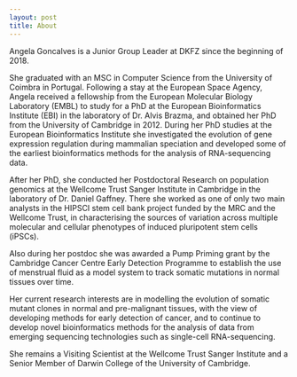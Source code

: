 ```yaml
---
layout: post
title: About
---
```

<p>Angela Goncalves is a Junior Group Leader at DKFZ since the beginning of 2018.</p> 

<p>She graduated with an MSC in Computer Science from the University of Coimbra in Portugal. Following a stay at the European Space Agency, Angela received a fellowship from the European Molecular Biology Laboratory (EMBL) to study for a PhD at the European Bioinformatics Institute (EBI) in the laboratory of Dr. Alvis Brazma, and obtained her PhD from the University of Cambridge in 2012. During her PhD studies at the European Bioinformatics Institute she investigated the evolution of gene expression regulation during mammalian speciation and developed some of the earliest bioinformatics methods for the analysis of RNA-sequencing data.</p>

<p>After her PhD, she conducted her Postdoctoral Research on population genomics at the Wellcome Trust Sanger Institute in Cambridge in the laboratory of Dr. Daniel Gaffney. There she worked as one of only two main analysts in the HIPSCI stem cell bank project funded by the MRC and the Wellcome Trust, in characterising the sources of variation across multiple molecular and cellular phenotypes of induced pluripotent stem cells (iPSCs).</p> 

<p>Also during her postdoc she was awarded a Pump Priming grant by the Cambridge Cancer Centre Early Detection Programme to establish the use of menstrual fluid as a model system to track somatic mutations in normal tissues over time.</p>

<p>Her current research interests are in modelling the evolution of somatic mutant clones in normal and pre-malignant tissues, with the view of developing methods for early detection of cancer, and to continue to develop novel bioinformatics methods for the analysis of data from emerging sequencing technologies such as single-cell RNA-sequencing.</p> 

<p>She remains a Visiting Scientist at the Wellcome Trust Sanger Institute and a Senior Member of Darwin College of the University of Cambridge.</p>

